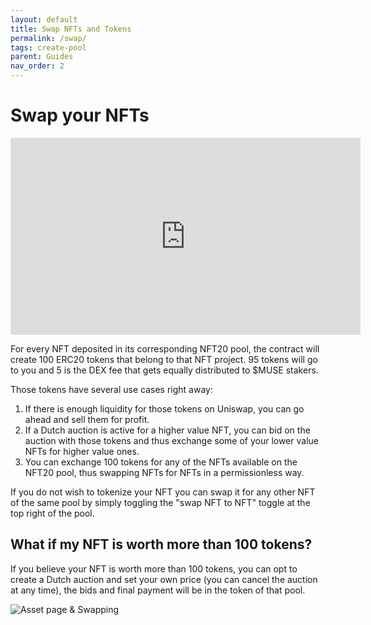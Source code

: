 ```yaml
---
layout: default
title: Swap NFTs and Tokens
permalink: /swap/
tags: create-pool
parent: Guides
nav_order: 2
---
```


# Swap your NFTs

<iframe width="560" height="315" src="https://www.youtube.com/embed/Ry4j6WvN1JM" frameborder="0" allow="accelerometer; autoplay; clipboard-write; encrypted-media; gyroscope; picture-in-picture" allowfullscreen></iframe>

For every NFT deposited in its corresponding NFT20 pool, the contract will create 100 ERC20 tokens that belong to that NFT project. 95 tokens will go to you and 5 is the DEX fee that gets equally distributed to $MUSE stakers.

Those tokens have several use cases right away:

1. If there is enough liquidity for those tokens on Uniswap, you can go ahead and sell them for profit.
1. If a Dutch auction is active for a higher value NFT, you can bid on the auction with those tokens and thus exchange some of your lower value NFTs for higher value ones.
1. You can exchange 100 tokens for any of the NFTs available on the NFT20 pool, thus swapping NFTs for NFTs in a permissionless way.

If you do not wish to tokenize your NFT you can swap it for any other NFT of the same pool by simply toggling the "swap NFT to NFT" toggle at the top right of the pool.

## What if my NFT is worth more than 100 tokens?

If you believe your NFT is worth more than 100 tokens, you can opt to create a Dutch auction and set your own price (you can cancel the auction at any time), the bids and final payment will be in the token of that pool.

![Asset page & Swapping](/assets/img/swap.gif "Asset page & Swapping")
